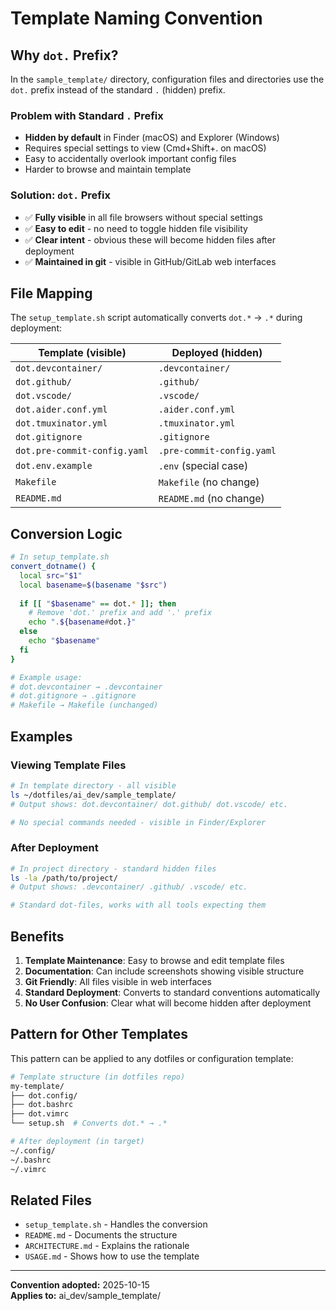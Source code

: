 # Template Naming Convention

## Why `dot.` Prefix?

In the `sample_template/` directory, configuration files and directories use the `dot.` prefix instead of the standard `.` (hidden) prefix.

### Problem with Standard `.` Prefix
- **Hidden by default** in Finder (macOS) and Explorer (Windows)
- Requires special settings to view (Cmd+Shift+. on macOS)
- Easy to accidentally overlook important config files
- Harder to browse and maintain template

### Solution: `dot.` Prefix
- ✅ **Fully visible** in all file browsers without special settings
- ✅ **Easy to edit** - no need to toggle hidden file visibility
- ✅ **Clear intent** - obvious these will become hidden files after deployment
- ✅ **Maintained in git** - visible in GitHub/GitLab web interfaces

## File Mapping

The `setup_template.sh` script automatically converts `dot.*` → `.*` during deployment:

| Template (visible) | Deployed (hidden) |
|-------------------|-------------------|
| `dot.devcontainer/` | `.devcontainer/` |
| `dot.github/` | `.github/` |
| `dot.vscode/` | `.vscode/` |
| `dot.aider.conf.yml` | `.aider.conf.yml` |
| `dot.tmuxinator.yml` | `.tmuxinator.yml` |
| `dot.gitignore` | `.gitignore` |
| `dot.pre-commit-config.yaml` | `.pre-commit-config.yaml` |
| `dot.env.example` | `.env` (special case) |
| `Makefile` | `Makefile` (no change) |
| `README.md` | `README.md` (no change) |

## Conversion Logic

```bash
# In setup_template.sh
convert_dotname() {
  local src="$1"
  local basename=$(basename "$src")
  
  if [[ "$basename" == dot.* ]]; then
    # Remove 'dot.' prefix and add '.' prefix
    echo ".${basename#dot.}"
  else
    echo "$basename"
  fi
}

# Example usage:
# dot.devcontainer → .devcontainer
# dot.gitignore → .gitignore
# Makefile → Makefile (unchanged)
```

## Examples

### Viewing Template Files
```bash
# In template directory - all visible
ls ~/dotfiles/ai_dev/sample_template/
# Output shows: dot.devcontainer/ dot.github/ dot.vscode/ etc.

# No special commands needed - visible in Finder/Explorer
```

### After Deployment
```bash
# In project directory - standard hidden files
ls -la /path/to/project/
# Output shows: .devcontainer/ .github/ .vscode/ etc.

# Standard dot-files, works with all tools expecting them
```

## Benefits

1. **Template Maintenance**: Easy to browse and edit template files
2. **Documentation**: Can include screenshots showing visible structure
3. **Git Friendly**: All files visible in web interfaces
4. **Standard Deployment**: Converts to standard conventions automatically
5. **No User Confusion**: Clear what will become hidden after deployment

## Pattern for Other Templates

This pattern can be applied to any dotfiles or configuration template:

```bash
# Template structure (in dotfiles repo)
my-template/
├── dot.config/
├── dot.bashrc
├── dot.vimrc
└── setup.sh  # Converts dot.* → .*

# After deployment (in target)
~/.config/
~/.bashrc
~/.vimrc
```

## Related Files

- `setup_template.sh` - Handles the conversion
- `README.md` - Documents the structure
- `ARCHITECTURE.md` - Explains the rationale
- `USAGE.md` - Shows how to use the template

---

**Convention adopted:** 2025-10-15  
**Applies to:** ai_dev/sample_template/
